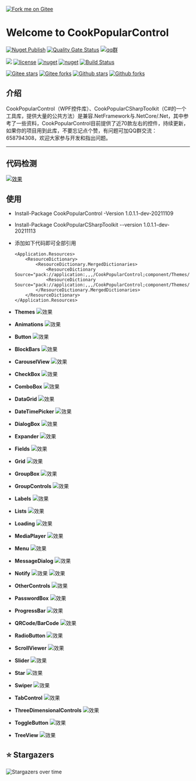 [![Fork me on Gitee](CookPopularControl/Resources/Images/CookCSharp.png)](https://gitee.com/cook-csharp/CookPopularControl)

# Welcome to CookPopularControl 

[![Nuget Publish](https://github.com/chancezheng/CookPopularControl/actions/workflows/nuget-push.yml/badge.svg)](https://github.com/chancezheng/CookPopularControl/actions/workflows/nuget-push.yml)
[![Quality Gate Status](https://sonarcloud.io/api/project_badges/measure?project=campaigns-auxiliary-service&metric=alert_status)](https://sonarcloud.io/summary/new_code?id=campaigns-auxiliary-service)
[![qq群](https://img.shields.io/badge/qq-658794308-red.svg)](https://jq.qq.com/?_wv=1027&k=hVVHKJ1V) 

[![](https://img.shields.io/badge/Author-写代码的厨子-brightgreen.svg)](https://gitee.com/cook-csharp/CookPopularControl) [![license](https://img.shields.io/badge/license-Apache2.0-brightgreen.svg)](https://gitee.com/cook-csharp/CookPopularControl/blob/chance_dev/LICENSE) [![nuget](https://img.shields.io/nuget/v/CookPopularControl.svg)](https://www.nuget.org/packages/CookPopularControl) [![nuget](https://img.shields.io/nuget/dt/CookPopularControl.svg)](https://www.nuget.org/packages/CookPopularControl) [![Build Status](https://dev.azure.com/407042815/vue-mapvgl/_apis/build/status/vue-mapvgl-Node.js%20With%20Grunt-CI?branchName=master)]()

[![Gitee stars](https://gitee.com/cook-csharp/CookPopularControl/badge/star.svg?theme=dark)](https://gitee.com/cook-csharp/CookPopularControl) [![Gitee forks](https://gitee.com/cook-csharp/CookPopularControl/badge/fork.svg?theme=dark)](https://gitee.com/cook-csharp/CookPopularControl) 
[![Github stars](https://img.shields.io/github/stars/chancezheng/CookPopularControl.svg?color=red&&logo=github)](https://github.com/chancezheng/CookPopularControl) [![Github forks](https://img.shields.io/github/forks/chancezheng/CookPopularControl.svg?color=red&&logo=github)](https://github.com/chancezheng/CookPopularControl)

## **介绍**
CookPopularControl（WPF控件库）、CookPopularCSharpToolkit（C#的一个工具库，提供大量的公共方法）是兼容.NetFramework与.NetCore/.Net，其中参考了一些资料，CookPopularControl目前提供了近70款左右的控件，持续更新，如果你的项目用到此库，不要忘记点个赞，有问题可加QQ群交流：658794308，欢迎大家参与开发和指出问题。
***

## **代码检测**
[![效果](https://sonarcloud.io/api/project_badges/quality_gate?project=campaigns-auxiliary-service)](https://sonarcloud.io/project/configuration?analysisMode=GitHubActions&id=chancezheng_CookPopularControl)

## **使用**
- Install-Package CookPopularControl -Version 1.0.1.1-dev-20211109
- Install-Package CookPopularCSharpToolkit --version 1.0.1.1-dev-20211113

- 添加如下代码即可全部引用
    ```
    <Application.Resources>
        <ResourceDictionary>
            <ResourceDictionary.MergedDictionaries>
                <ResourceDictionary Source="pack://application:,,,/CookPopularControl;component/Themes/DefaultPopularControl.xaml"/>
                <ResourceDictionary Source="pack://application:,,,/CookPopularControl;component/Themes/DefaultPopularColor.xaml"/>
            </ResourceDictionary.MergedDictionaries>
        </ResourceDictionary>
    </Application.Resources>
    ```

- **Themes**
    ![效果](MvvmTestDemo/Resources/Effect/Theme.gif)

- **Animations**
    ![效果](MvvmTestDemo/Resources/Effect/Animations.gif)

- **Button**
    ![效果](MvvmTestDemo/Resources/Effect/Button.gif)

- **BlockBars**
    ![效果](MvvmTestDemo/Resources/Effect/BlockBars.png)   

- **CarouselView**
    ![效果](MvvmTestDemo/Resources/Effect/CarouselView.gif)

- **CheckBox**
    ![效果](MvvmTestDemo/Resources/Effect/CheckBox.png)

- **ComboBox**
    ![效果](MvvmTestDemo/Resources/Effect/ComboBox.gif)

- **DataGrid**
    ![效果](MvvmTestDemo/Resources/Effect/DataGrid.png)

- **DateTimePicker**
    ![效果](MvvmTestDemo/Resources/Effect/DateTimePicker.png) 

- **DialogBox**
    ![效果](MvvmTestDemo/Resources/Effect/DialogBox.gif)

- **Expander**
    ![效果](MvvmTestDemo/Resources/Effect/Expander.gif)

- **Fields**
    ![效果](MvvmTestDemo/Resources/Effect/Fields.png)

- **Grid**
    ![效果](MvvmTestDemo/Resources/Effect/Grid.png)

- **GroupBox**
    ![效果](MvvmTestDemo/Resources/Effect/GroupBox.png)

- **GroupControls**
    ![效果](MvvmTestDemo/Resources/Effect/GroupControls.png)
        
- **Labels**
    ![效果](MvvmTestDemo/Resources/Effect/Labels.png)
    
- **Lists**
    ![效果](MvvmTestDemo/Resources/Effect/Lists.png)

- **Loading**
    ![效果](MvvmTestDemo/Resources/Effect/Loading.gif)

- **MediaPlayer**
    ![效果](MvvmTestDemo/Resources/Effect/MediaPlayer.gif)

- **Menu**
    ![效果](MvvmTestDemo/Resources/Effect/Menu.gif)

- **MessageDialog**
    ![效果](MvvmTestDemo/Resources/Effect/MessageDialog.png)

- **Notify**
    ![效果](MvvmTestDemo/Resources/Effect/Notify.png)
    ![效果](MvvmTestDemo/Resources/Effect/NotifyIcon.png)

- **OtherControls**
    ![效果](MvvmTestDemo/Resources/Effect/OtherControls.gif)

- **PasswordBox**
    ![效果](MvvmTestDemo/Resources/Effect/PasswordBox.gif)

- **ProgressBar**
    ![效果](MvvmTestDemo/Resources/Effect/ProgressBar.gif)

- **QRCode/BarCode**
    ![效果](MvvmTestDemo/Resources/Effect/QRCode.gif)

- **RadioButton**
    ![效果](MvvmTestDemo/Resources/Effect/RadioButton.png)

- **ScrollViewer**
    ![效果](MvvmTestDemo/Resources/Effect/ScrollViewer.png)

- **Slider**
    ![效果](MvvmTestDemo/Resources/Effect/Slider.gif)
    
- **Star**
    ![效果](MvvmTestDemo/Resources/Effect/Star.png)

- **Swiper**
    ![效果](MvvmTestDemo/Resources/Effect/Swiper.gif)

- **TabControl**
    ![效果](MvvmTestDemo/Resources/Effect/TabControl.png)

- **ThreeDimensionalControls**
    ![效果](MvvmTestDemo/Resources/Effect/ThreeDimensionalControls.gif)

- **ToggleButton**
    ![效果](MvvmTestDemo/Resources/Effect/ToggleButton.gif)
    
- **TreeView**
    ![效果](MvvmTestDemo/Resources/Effect/TreeView.png)

<!-- ### &#8627; Stargazers
[![Stargazers repo roster for @cook-csharp/CookPopularControl](https://reporoster.com/stars/cook-csharp/CookPopularControl)](https://gitee.com/cook-csharp/CookPopularControl/stargazers)

### &#8627; Forkers
[![Forkers repo roster for @cook-csharp/CookPopularControl](https://reporoster.com/forks/cook-csharp/CookPopularControl)](https://gitee.com/cook-csharp/CookPopularControl/members) -->

<!-- ## ‎‍💻 Code Contributors

<img src="https://opencollective.com/CookPopularControl/contributors.svg?width=890&button=false" alt="Code Contributors" style="max-width:100%;"> -->

## ⭐️ Stargazers

<img src="https://starchart.cc/chancezheng/CookPopularControl.svg" alt="Stargazers over time" style="max-width: 100%">

<!-- ## 🏆 Forkers

<img src="https://forkchart.cc/chancezheng/CookPopularControl.svg" alt="Fork over time" style="max-width: 100%"> -->